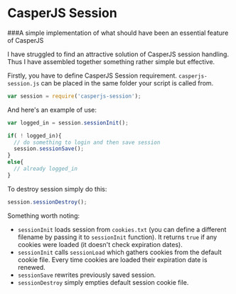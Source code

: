 # CasperJS Session

###A simple implementation of what should have been an essential feature of CasperJS

I have struggled to find an attractive solution of CasperJS session handling. Thus I have assembled together something rather simple but effective.

Firstly, you have to define CasperJS Session requirement. `casperjs-session.js` can be placed in the same folder your script is called from.
```javascript
var session = require('casperjs-session');
```

And here's an example of use:
```javascript
var logged_in = session.sessionInit();

if( ! logged_in){
  // do something to login and then save session
  session.sessionSave();
}
else{
  // already logged_in
}
```

To destroy session simply do this:
```javascript
session.sessionDestroy();
```

Something worth noting:
* `sessionInit` loads session from `cookies.txt` (you can define a different filename by passing it to `sessionInit` function). It returns `true` if any cookies were loaded (it doesn't check expiration dates).
* `sessionInit` calls `sessionLoad` which gathers cookies from the default cookie file. Every time cookies are loaded their expiration date is renewed.
* `sessionSave` rewrites previously saved session.
* `sessionDestroy` simply empties default session cookie file.
